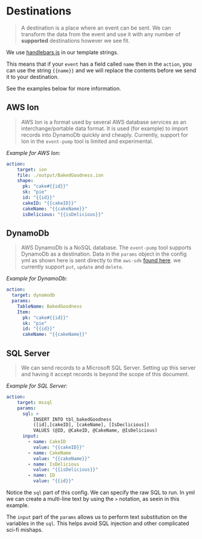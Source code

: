 # Destinations

> A destination is a place where an event can be sent. We can transform the data from the event and use it with any number of __supported__ destinations however we see fit.

We use [handlebars.js](https://handlebarsjs.com/guide/) in our template strings.

This means that if your `event` has a field called `name` then in the `action`, you can use the string `{{name}}` and we will replace the contents before we send it to your destination.

See the examples below for more information.

## AWS Ion

> AWS Ion is a format used by several AWS database services as an interchange/portable data format. It is used (for example) to import records into DynamoDb quickly and cheaply. Currently, support for Ion in the `event-pump` tool is limited and experimental.

_Example for AWS Ion:_

```yml
action:
    target: ion
    file: ./output/BakedGoodness.ion        
    shape:
      pk: "cake#{{id}}"
      sk: "pie"
      id: "{{id}}"
      cakeID: "{{cakeID}}"
      cakeName: "{{cakeName}}"
      isDelicious: "{{isDelicious}}"
```

## DynamoDb

> AWS DynamoDb is a NoSQL database. The `event-pump` tool supports DynamoDb as a destination. Data in the `params` object in the config yml as shown here is sent directly to the `aws-sdk` [found here](https://docs.aws.amazon.com/AWSJavaScriptSDK/latest/AWS/DynamoDB.html). we currently support `put`, `update` and `delete`.

_Example for DynamoDb:_

```yml
action:
  target: dynamodb
  params:
    TableName: BakedGoodness
    Item:
      pk: "cake#{{id}}"
      sk: "pie"
      id: "{{id}}"
      cakeName: "{{cakeName}}"
```

## SQL Server

> We can send records to a Microsoft SQL Server. Setting up this server and having it accept records is beyond the scope of this document.

_Example for SQL Server:_

```yml
action:
    target: mssql
    params:
      sql: >
          INSERT INTO tbl_bakedGoodness
          ([id],[cakeID], [cakeName], [IsDeclicious])
          VALUES (@ID, @CakeID, @CakeName, @IsDelicious)
      input:
        - name: CakeID
          value: "{{cakeID}}"
        - name: CakeName
          value: "{{cakeName}}"
        - name: IsDelicious
          value: "{{isDelicious}}"
        - name: ID
          value: "{{id}}"
```
Notice the `sql` part of this config. We can specify the raw SQL to run. In yml we can create a multi-line text by using the `>` notation, as seein in this example.

The `input` part of the `params` allows us to perform text substitution on the variables in the `sql`. This helps avoid SQL injection and other complicated sci-fi mishaps.



